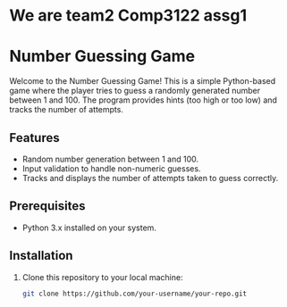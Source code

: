# We are team2 Comp3122 assg1

# Number Guessing Game

Welcome to the Number Guessing Game! This is a simple Python-based game where the player tries to guess a randomly generated number between 1 and 100. The program provides hints (too high or too low) and tracks the number of attempts.

## Features
- Random number generation between 1 and 100.
- Input validation to handle non-numeric guesses.
- Tracks and displays the number of attempts taken to guess correctly.

## Prerequisites
- Python 3.x installed on your system.

## Installation
1. Clone this repository to your local machine:
   ```bash
   git clone https://github.com/your-username/your-repo.git
